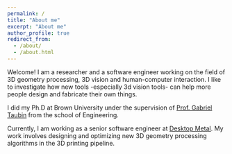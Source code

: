 ```yaml
---
permalink: /
title: "About me"
excerpt: "About me"
author_profile: true
redirect_from: 
  - /about/
  - /about.html
---
```


Welcome! I am a researcher and a software engineer working on the field of 3D geometry processing, 3D vision and human-computer interaction. I like to investigate how new tools -especially 3d vision tools- can help more people design and fabricate their own things.

I did my Ph.D at Brown University under the supervision of [Prof. Gabriel Taubin](http://mesh.brown.edu/taubin/index.html) from the school of Engineering.

Currently, I am working as a senior software engineer at [Desktop Metal](https://www.desktopmetal.com/). My work involves designing and optimizing new 3D geometry processing algorithms in the 3D printing pipeline.